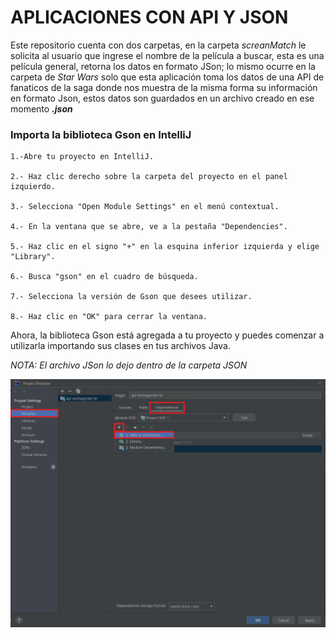 # APLICACIONES CON API Y JSON

Este repositorio cuenta con dos carpetas, en la carpeta _screanMatch_ le solicita al usuario que ingrese el nombre de la película a buscar, esta es una película general,  retorna los datos en formato JSon; lo mismo ocurre en la carpeta de _Star Wars_ solo que esta aplicación toma los datos de una API de fanaticos de la saga donde nos muestra de la misma forma su información en formato Json, estos datos son guardados en un archivo creado en ese momento _**.json**_ 

### Importa la biblioteca Gson en IntelliJ

    1.-Abre tu proyecto en IntelliJ.

    2.- Haz clic derecho sobre la carpeta del proyecto en el panel izquierdo.
    
    3.- Selecciona "Open Module Settings" en el menú contextual.
    
    4.- En la ventana que se abre, ve a la pestaña "Dependencies".

    5.- Haz clic en el signo "+" en la esquina inferior izquierda y elige "Library".
    
    6.- Busca "gson" en el cuadro de búsqueda.
    
    7.- Selecciona la versión de Gson que desees utilizar.
    
    8.- Haz clic en "OK" para cerrar la ventana.

Ahora, la biblioteca Gson está agregada a tu proyecto y puedes comenzar a utilizarla importando sus clases en tus archivos Java.

_NOTA: El archivo JSon lo dejo dentro de la carpeta JSON_

![Importacion Json](https://github.com/Alejandraglezjaime/apps-con-Json/blob/master/importacionJson.png?raw=true)